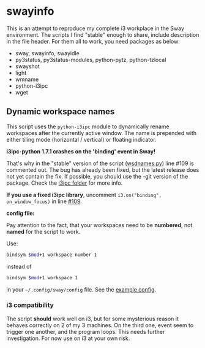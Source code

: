 # swayinfo
This is an attempt to reproduce my complete i3 workplace in the Sway environment. The scripts I find "stable" enough
to share, include description in the file header. For them all to work, you need packages as below:

- sway, swayinfo, swayidle
- py3status, py3status-modules, python-pytz, python-tzlocal
- swayshot
- light
- wmname
- python-i3ipc
- wget

## Dynamic workspace names

This script uses the `python-i3ipc` module to dynamically rename workspaces after the currently active window. 
The name is prepended with either tiling mode (horizontal / vertical) or floating indicator.

**i3ipc-python 1.7.1 crashes on the 'binding' event in Sway!**

That's why in the "stable" version of the script ([wsdnames.py](https://github.com/nwg-piotr/swayinfo/blob/master/wsdnames.py)) 
line #109 is commented out. The bug has already been fixed, 
but the latest release does not yet contain the fix. If possible, you should use the -git version of the package.
Check the [i3ipc folder](https://github.com/nwg-piotr/swayinfo/tree/master/i3ipc) for more info.

**If you use a fixed i3ipc library**, uncomment `i3.on("binding", on_window_focus)` 
in line [#109](https://github.com/nwg-piotr/swayinfo/blob/51d0cf5deaa770c6a6e77fa8f84c2b3880985ad1/wsdnames.py#L109).

**config file:**

Pay attention to the fact, that your workspaces need to be **numbered**, not **named** for the script to work. 

Use:

```bash
bindsym $mod+1 workspace number 1
```

instead of 

```bash
bindsym $mod+1 workspace 1
```

in your `~/.config/sway/config` file. See the [example config](https://github.com/nwg-piotr/swayinfo/blob/master/config/sway/config).

### i3 compatibility

The script **should** work well on i3, but for some mysterious reason it behaves correctly on 2 of my 3 machines.
On the third one, event seem to trigger one another, and the program loops. This needs further investigation.
For now use on i3 at your own risk.